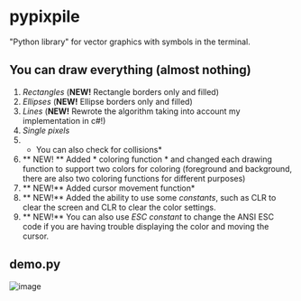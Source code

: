 # pypixpile
"Python library" for vector graphics with symbols in the terminal.

## You can draw everything (almost nothing)
1. *Rectangles* (**NEW!** Rectangle borders only and filled)
2. *Ellipses* (**NEW!** Ellipse borders only and filled)
3. *Lines* (**NEW!** Rewrote the algorithm taking into account my implementation in c#!)
4. *Single pixels*
5. * You can also check for collisions*
6. ** NEW! ** Added * coloring function * and changed each drawing function to support two colors for coloring (foreground and background, there are also two coloring functions for different purposes)
7. ** NEW!** Added cursor movement function*
8. ** NEW!** Added the ability to use some *constants*, such as CLR to clear the screen and CLR to clear the color settings.
9. ** NEW!** You can also use *ESC constant* to change the ANSI ESC code if you are having trouble displaying the color and moving the cursor.

## demo.py
![image](https://github.com/YarnikeyZ/pypixpile/assets/83335375/ab611f43-4ff2-4919-a523-6910785d8bec)
